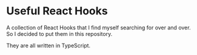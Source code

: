 # Useful React Hooks

A collection of React Hooks that I find myself searching for over and over. So I decided to put them in this repository.

They are all written in TypeScript.
